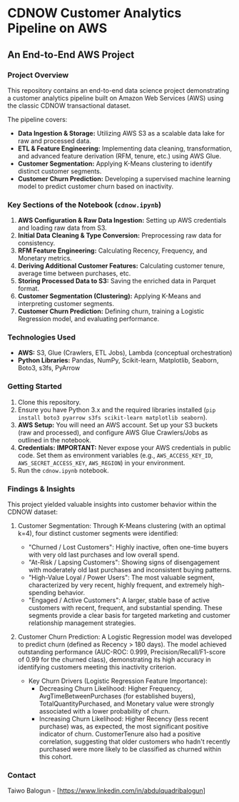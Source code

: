 # CDNOW Customer Analytics Pipeline on AWS

## An End-to-End AWS Project

### Project Overview
This repository contains an end-to-end data science project demonstrating a customer analytics pipeline built on Amazon Web Services (AWS) using the classic CDNOW transactional dataset.

The pipeline covers:
-   **Data Ingestion & Storage:** Utilizing AWS S3 as a scalable data lake for raw and processed data.
-   **ETL & Feature Engineering:** Implementing data cleaning, transformation, and advanced feature derivation (RFM, tenure, etc.) using AWS Glue.
-   **Customer Segmentation:** Applying K-Means clustering to identify distinct customer segments.
-   **Customer Churn Prediction:** Developing a supervised machine learning model to predict customer churn based on inactivity.

### Key Sections of the Notebook (`cdnow.ipynb`)
1.  **AWS Configuration & Raw Data Ingestion:** Setting up AWS credentials and loading raw data from S3.
2.  **Initial Data Cleaning & Type Conversion:** Preprocessing raw data for consistency.
3.  **RFM Feature Engineering:** Calculating Recency, Frequency, and Monetary metrics.
4.  **Deriving Additional Customer Features:** Calculating customer tenure, average time between purchases, etc.
5.  **Storing Processed Data to S3:** Saving the enriched data in Parquet format.
6.  **Customer Segmentation (Clustering):** Applying K-Means and interpreting customer segments.
7.  **Customer Churn Prediction:** Defining churn, training a Logistic Regression model, and evaluating performance.

### Technologies Used
* **AWS:** S3, Glue (Crawlers, ETL Jobs), Lambda (conceptual orchestration)
* **Python Libraries:** Pandas, NumPy, Scikit-learn, Matplotlib, Seaborn, Boto3, s3fs, PyArrow

### Getting Started
1.  Clone this repository.
2.  Ensure you have Python 3.x and the required libraries installed (`pip install boto3 pyarrow s3fs scikit-learn matplotlib seaborn`).
3.  **AWS Setup:** You will need an AWS account. Set up your S3 buckets (raw and processed), and configure AWS Glue Crawlers/Jobs as outlined in the notebook.
4.  **Credentials:** **IMPORTANT:** Never expose your AWS credentials in public code. Set them as environment variables (e.g., `AWS_ACCESS_KEY_ID`, `AWS_SECRET_ACCESS_KEY`, `AWS_REGION`) in your environment.
5.  Run the `cdnow.ipynb` notebook.

### Findings & Insights
This project yielded valuable insights into customer behavior within the CDNOW dataset:

1. Customer Segmentation: Through K-Means clustering (with an optimal k=4), four distinct customer segments were identified:

   - "Churned / Lost Customers": Highly inactive, often one-time buyers with very old last purchases and low overall spend.
   - "At-Risk / Lapsing Customers": Showing signs of disengagement with moderately old last purchases and inconsistent buying patterns.
   - "High-Value Loyal / Power Users": The most valuable segment, characterized by very recent, highly frequent, and extremely high-spending behavior.
   - "Engaged / Active Customers": A larger, stable base of active customers with recent, frequent, and substantial spending. These segments provide a clear basis for targeted marketing and customer relationship management strategies.

2. Customer Churn Prediction: A Logistic Regression model was developed to predict churn (defined as Recency > 180 days). The model achieved outstanding performance (AUC-ROC: 0.999, Precision/Recall/F1-score of 0.99 for the churned class), demonstrating its high accuracy in identifying customers meeting this inactivity criterion.

   - Key Churn Drivers (Logistic Regression Feature Importance):
     - Decreasing Churn Likelihood: Higher Frequency, AvgTimeBetweenPurchases (for established buyers), TotalQuantityPurchased, and Monetary value were strongly associated with a lower probability of churn.
     - Increasing Churn Likelihood: Higher Recency (less recent purchase) was, as expected, the most significant positive indicator of churn. CustomerTenure also had a positive correlation, suggesting that older         customers who hadn't recently purchased were more likely to be classified as churned within this cohort.


### Contact
Taiwo Balogun - [https://www.linkedin.com/in/abdulquadribalogun] 

